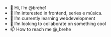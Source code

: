 - 👋 Hi, I’m @brehe1
- 👀 I’m interested in frontend, series e música.
- 🌱 I’m currently learning webdevelopment
- 💞️ I’m looking to collaborate on something cool
- 📫 How to reach me @_brehe

<!---
brehe1/brehe1 is a ✨ special ✨ repository because its `README.md` (this file) appears on your GitHub profile.
You can click the Preview link to take a look at your changes.
--->
